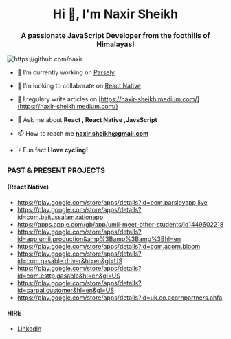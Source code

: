<h1 align="center">Hi 👋, I'm Naxir Sheikh</h1>
<h3 align="center">A passionate JavaScript Developer from the foothills of Himalayas!</h3>
<p align="left"> <img src="https://komarev.com/ghpvc/?username=naxir" alt="https://github.com/naxir" /> </p>

- 🔭 I’m currently working on [Parsely](https://parsley.app/)

- 👯 I’m looking to collaborate on [React Native](https://github.com/react-native-community/)

- 📝 I regulary write articles on [https://naxir-sheikh.medium.com/](https://naxir-sheikh.medium.com/)

- 💬 Ask me about **React , React Native ,JavsScript**

- 📫 How to reach me **naxir.sheikh@gmail.com**

- ⚡ Fun fact **I love cycling!**

### PAST & PRESENT PROJECTS

#### (React Native)
- https://play.google.com/store/apps/details?id=com.parsleyapp.live
- https://play.google.com/store/apps/details?id=com.baitussalam.rationapp 
- https://apps.apple.com/gb/app/umii-meet-other-students/id1449602218
- https://play.google.com/store/apps/details?id=app.umii.production&amp%3Bamp%3Bamp%3Bhl=en
- https://play.google.com/store/apps/details?id=com.acorn.bloom
- https://play.google.com/store/apps/details?id=com.gasable.driver&hl=en&gl=US
- https://play.google.com/store/apps/details?id=com.esttp.gasable&hl=en&gl=US
- https://play.google.com/store/apps/details?id=carpal.customer&hl=en&gl=US
- https://play.google.com/store/apps/details?id=uk.co.acornpartners.ahfa

#### HIRE
- [LinkedIn](https://www.linkedin.com/in/naxirsheikh/)
